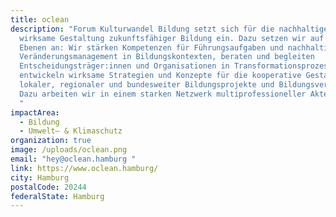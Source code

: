 ```yaml
---
title: oclean
description: "Forum Kulturwandel Bildung setzt sich für die nachhaltige und
  wirksame Gestaltung zukunftsfähiger Bildung ein. Dazu setzen wir auf drei
  Ebenen an: Wir stärken Kompetenzen für Führungsaufgaben und nachhaltiges
  Veränderungsmanagement in Bildungskontexten, beraten und begleiten
  Entscheidungsträger:innen und Organisationen in Transformationsprozessen und
  entwickeln wirksame Strategien und Konzepte für die kooperative Gestaltung
  lokaler, regionaler und bundesweiter Bildungsprojekte und Bildungsverbünde.
  Dazu arbeiten wir in einem starken Netzwerk multiprofessioneller Akteur:innen.
  "
impactArea:
  - Bildung
  - Umwelt– & Klimaschutz
organization: true
image: /uploads/oclean.png
email: "hey@oclean.hamburg "
link: https://www.oclean.hamburg/
city: Hamburg
postalCode: 20244
federalState: Hamburg
---
```

